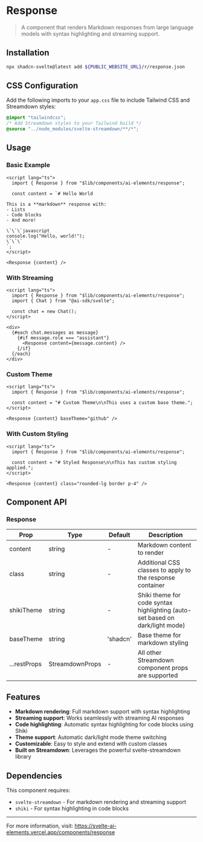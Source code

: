 # Response

> A component that renders Markdown responses from large language models with syntax highlighting and streaming support.

## Installation

```bash
npx shadcn-svelte@latest add ${PUBLIC_WEBSITE_URL}/r/response.json
```

## CSS Configuration

Add the following imports to your `app.css` file to include Tailwind CSS and Streamdown styles:

```css
@import "tailwindcss";
/* Add Streamdown styles to your Tailwind build */
@source "../node_modules/svelte-streamdown/**/*";
```

## Usage

### Basic Example

```svelte
<script lang="ts">
  import { Response } from "$lib/components/ai-elements/response";

  const content = `# Hello World

This is a **markdown** response with:
- Lists
- Code blocks
- And more!

\`\`\`javascript
console.log("Hello, world!");
\`\`\`
`;
</script>

<Response {content} />
```

### With Streaming

```svelte
<script lang="ts">
  import { Response } from "$lib/components/ai-elements/response";
  import { Chat } from "@ai-sdk/svelte";

  const chat = new Chat();
</script>

<div>
  {#each chat.messages as message}
    {#if message.role === "assistant"}
      <Response content={message.content} />
    {/if}
  {/each}
</div>
```

### Custom Theme

```svelte
<script lang="ts">
  import { Response } from "$lib/components/ai-elements/response";

  const content = "# Custom Theme\n\nThis uses a custom base theme.";
</script>

<Response {content} baseTheme="github" />
```

### With Custom Styling

```svelte
<script lang="ts">
  import { Response } from "$lib/components/ai-elements/response";

  const content = "# Styled Response\n\nThis has custom styling applied.";
</script>

<Response {content} class="rounded-lg border p-4" />
```

## Component API

### Response

| Prop         | Type            | Default  | Description                                                                  |
| ------------ | --------------- | -------- | ---------------------------------------------------------------------------- |
| content      | string          | -        | Markdown content to render                                                   |
| class        | string          | -        | Additional CSS classes to apply to the response container                    |
| shikiTheme   | string          | -        | Shiki theme for code syntax highlighting (auto-set based on dark/light mode) |
| baseTheme    | string          | 'shadcn' | Base theme for markdown styling                                              |
| ...restProps | StreamdownProps | -        | All other Streamdown component props are supported                           |

## Features

- **Markdown rendering**: Full markdown support with syntax highlighting
- **Streaming support**: Works seamlessly with streaming AI responses
- **Code highlighting**: Automatic syntax highlighting for code blocks using Shiki
- **Theme support**: Automatic dark/light mode theme switching
- **Customizable**: Easy to style and extend with custom classes
- **Built on Streamdown**: Leverages the powerful svelte-streamdown library

## Dependencies

This component requires:

- `svelte-streamdown` - For markdown rendering and streaming support
- `shiki` - For syntax highlighting in code blocks

---

For more information, visit: https://svelte-ai-elements.vercel.app/components/response
